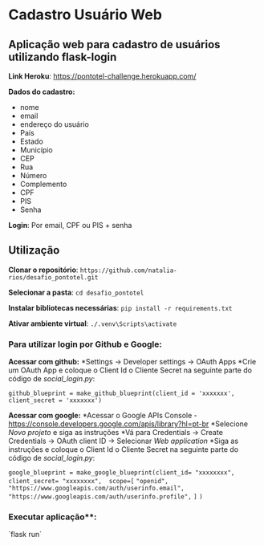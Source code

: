 <h1>Cadastro Usuário Web</h1>

<h2>Aplicação web para cadastro de usuários utilizando flask-login</h2>

**Link Heroku**: https://pontotel-challenge.herokuapp.com/

**Dados do cadastro:** 
* nome
* email
* endereço do usuário
* País
* Estado
* Município
* CEP
* Rua
* Número
* Complemento
* CPF
* PIS
* Senha

**Login**: Por email, CPF ou PIS + senha 

<h2>Utilização</h2>

**Clonar o repositório**: `https://github.com/natalia-rios/desafio_pontotel.git`

**Selecionar a pasta**: `cd desafio_pontotel`

**Instalar bibliotecas necessárias**: `pip install -r requirements.txt`

**Ativar ambiente virtual**: `./.venv\Scripts\activate`

<h3>Para utilizar login por Github e Google:</h3>

**Acessar com github:**
*Settings -> Developer settings -> OAuth Apps
*Crie um OAuth App e coloque o Client Id o Cliente Secret na seguinte parte do código de _social_login.py_:

`github_blueprint = make_github_blueprint(client_id = 'xxxxxxx', client_secret = 'xxxxxxx')`

**Acessar com google:**
*Acessar o Google APIs Console - https://console.developers.google.com/apis/library?hl=pt-br
*Selecione _Novo projeto_ e siga as instruções
*Vá para Credentials -> Create Credentials -> OAuth client ID -> Selecionar _Web application_
*Siga as instruções e coloque o Client Id o Cliente Secret na seguinte parte do código de _social_login.py_:

`google_blueprint = make_google_blueprint(client_id= "xxxxxxxx", client_secret= "xxxxxxxx",  scope=[`
       `"openid",`
       `"https://www.googleapis.com/auth/userinfo.email",`
       `"https://www.googleapis.com/auth/userinfo.profile",`
   `]`
`)`

<h3>Executar aplicação**:</h3>
`flask run`